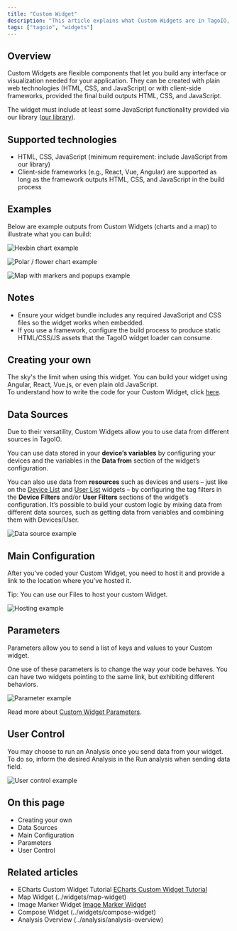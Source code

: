 ```yaml
---
title: "Custom Widget"
description: "This article explains what Custom Widgets are in TagoIO, the web technologies you can use to build them, and shows example outputs. It also lists related documentation for further configuration and parameters."
tags: ["tagoio", "widgets"]
---
```

## Overview

Custom Widgets are flexible components that let you build any interface or visualization needed for your application. They can be created with plain web technologies (HTML, CSS, and JavaScript) or with client-side frameworks, provided the final build outputs HTML, CSS, and JavaScript.

The widget must include at least some JavaScript functionality provided via our library ([our library](https://docs.tago.io/sdk/custom-widgets)).

## Supported technologies

- HTML, CSS, JavaScript (minimum requirement: include JavaScript from our library)
- Client-side frameworks (e.g., React, Vue, Angular) are supported as long as the framework outputs HTML, CSS, and JavaScript in the build process

## Examples

Below are example outputs from Custom Widgets (charts and a map) to illustrate what you can build:

![Hexbin chart example](/docs_imagem/tagoio/custom-widget-2.gif)

![Polar / flower chart example](/docs_imagem/tagoio/custom-widget-2.gif)

![Map with markers and popups example](/docs_imagem/tagoio/custom-widget-2.gif)

## Notes

- Ensure your widget bundle includes any required JavaScript and CSS files so the widget works when embedded.
- If you use a framework, configure the build process to produce static HTML/CSS/JS assets that the TagoIO widget loader can consume.

## Creating your own

The sky's the limit when using this widget. You can build your widget using Angular, React, Vue.js, or even plain old JavaScript.  
To understand how to write the code for your Custom Widget, click [here](https://community.tago.io/t/custom-widget-iframe/279).

## Data Sources

Due to their versatility, Custom Widgets allow you to use data from different sources in TagoIO.

You can use data stored in your **device’s variables** by configuring your devices and the variables in the **Data from** section of the widget’s configuration.

You can also use data from **resources** such as devices and users – just like on the [Device List](/tagoio/widgets/device-list-widget) and [User List](/tagoio/widgets/user-list-widget-) widgets – by configuring the tag filters in the **Device Filters** and/or **User Filters** sections of the widget’s configuration. It’s possible to build your custom logic by mixing data from different data sources, such as getting data from variables and combining them with Devices/User.

![Data source example](/docs_imagem/tagoio/external-6c842fb5.png)

## Main Configuration

After you've coded your Custom Widget, you need to host it and provide a link to the location where you've hosted it.

Tip: You can use our Files to host your custom Widget.

![Hosting example](/docs_imagem/tagoio/1588017173880-8JY.png)

## Parameters

Parameters allow you to send a list of keys and values to your Custom widget.

One use of these parameters is to change the way your code behaves. You can have two widgets pointing to the same link, but exhibiting different behaviors.

![Parameter example](/docs_imagem/tagoio/custom-widget-parameters-2.png)

Read more about [Custom Widget Parameters](/tagoio/widgets/custom-widget-parameters).

## User Control

You may choose to run an Analysis once you send data from your widget. To do so, inform the desired Analysis in the Run analysis when sending data field.

![User control example](/docs_imagem/tagoio/1587659332760-NCM.png)

## On this page

- Creating your own
- Data Sources
- Main Configuration
- Parameters
- User Control

## Related articles

- ECharts Custom Widget Tutorial [ECharts Custom Widget Tutorial](/tagoio/widgets/echarts-custom-widget-tutorial-)
- Map Widget (../widgets/map-widget)
- Image Marker Widget [Image Marker Widget](../widgets/image-marker-widget)
- Compose Widget (../widgets/compose-widget)
- Analysis Overview (../analysis/analysis-overview)